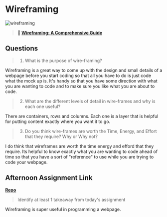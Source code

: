 # Wireframing

![wireframing](https://bcw.blob.core.windows.net/public/img/courses/2293087935019893)

> **📖 [Wireframing: A Comprehensive Guide](https://codeworksacademy.com/fs-student-guide/resources/wk1/06-Wireframing)**

## Questions

>1. What is the purpose of wire-framing? 

Wireframing is a great way to come up with the design and small details of a webpage before you start coding so that all you have to do is just code what the mock up is. It's handy so that you have some direction with what you are wanting to code and to make sure you like what you are about to code. 

>2. What are the different levels of detail in wire-frames and why is each one useful?

There are containers, rows and columns. Each one is a layer that is helpful for putting content exactly where you want it to go. 

>3. Do you think wire-frames are worth the Time, Energy, and Effort that they require? Why or Why not?

I do think that wireframes are worth the time energy and efford that they require. Its helpful to know exactly what you are wanting to code ahead of time so that you have a sort of "reference" to use while you are trying to code your webpage.

## Afternoon Assignment Link

**[Repo](https://github.com/MaddyYarnall/<ASSIGNMENT_REPO>)**

>Identify at least 1 takeaway from today's assignment

Wireframing is super useful in programming a webpage. 